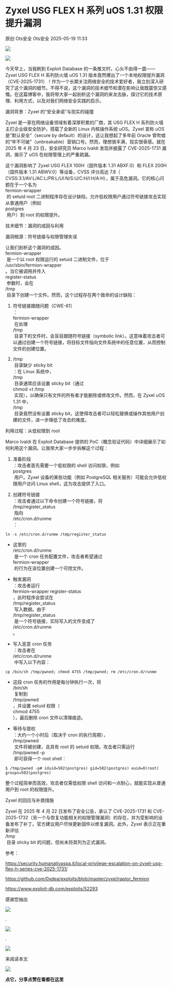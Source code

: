 #  Zyxel USG FLEX H 系列 uOS 1.31 权限提升漏洞   
原创 Ots安全  Ots安全   2025-05-19 11:33  
  
![](https://mmbiz.qpic.cn/mmbiz_gif/bL2iaicTYdZn7gtxSFZlfuCW6AdQib8Q1onbR0U2h9icP1eRO6wH0AcyJmqZ7USD0uOYncCYIH7ZEE8IicAOPxyb9IA/640?wx_fmt=gif "")  
  
![](https://mmbiz.qpic.cn/sz_mmbiz_jpg/rWGOWg48tadG6T2xqePMAHHxyYQ9w9pvKbweMjxnVj8wwibyM8vslRmKUuzQiay0aTK2Bg0rV7fkV2ia9lrwWfUIQ/640?wx_fmt=jpeg&from=appmsg "")  
  
今天早上，当我刷到 Exploit Database 的一条推文时，心头不由得一震——Zyxel USG FLEX H 系列防火墙 uOS 1.31 版本竟然爆出了一个本地权限提升漏洞（CVE-2025-1731）！作为一个长期关注网络安全的技术爱好者，我立刻深入研究了这个漏洞的细节。不得不说，这个漏洞的技术细节和潜在影响让我既震惊又感慨。在这篇博客中，我将带大家一起剖析这个漏洞的来龙去脉，探讨它的技术原理、利用方式，以及对我们网络安全实践的启示。  
  
漏洞背景：Zyxel 的“安全承诺”与现实的碰撞  
  
Zyxel 是一家在网络设备领域有着深厚积累的厂商，其 USG FLEX H 系列防火墙主打企业级安全防护，搭载了全新的 Linux 内核操作系统 uOS。Zyxel 宣称 uOS 是“默认安全”（secure by default）的设计，这让我想起了多年前 Oracle 曾吹嘘的“牢不可破”（unbreakable）营销口号。然而，理想很丰满，现实很骨感。就在 2025 年 4 月 23 日，安全研究员 Marco Ivaldi 发现并披露了 CVE-2025-1731 漏洞，揭示了 uOS 在权限管理上的严重疏漏。  
  
这个漏洞影响了 Zyxel USG FLEX 100H（固件版本 1.31 ABXF.0）和 FLEX 200H（固件版本 1.31 ABWV.0）等设备，CVSS 评分高达 7.8（  
CVSS:3.1/AV:L/AC:L/PR:L/UI:N/S:U/C:H/I:H/A:H），属于高危漏洞。它的核心问题在于一个名为   
fermion-wrapper  
 的 setuid root 二进制程序存在设计缺陷，允许低权限用户通过符号链接攻击实现从普通用户（例如   
postgres  
 用户）到 root 的权限提升。  
  
技术细节：漏洞的成因与利用  
  
漏洞根源：符号链接与权限管理失误  
  
让我们剖析这个漏洞的成因。  
fermion-wrapper  
 是一个以 root 权限运行的 setuid 二进制文件，位于   
/usr/sbin/fermion-wrapper  
。当它被调用并传入   
register-status  
 参数时，会在   
/tmp  
 目录下创建一个文件。然而，这个过程存在两个致命的设计缺陷：  
1. 符号链接跟随问题（CWE-61）  
：  
fermion-wrapper  
 在处理   
/tmp  
 目录下的文件时，会盲目跟随符号链接（symbolic link）。这意味着攻击者可以通过创建一个符号链接，将目标文件指向文件系统中的任意位置，从而控制文件的创建位置。  
  
1. /tmp  
 目录缺少 sticky bit  
：在 Linux 系统中，  
/tmp  
 目录通常应该设置 sticky bit（通过   
chmod +t /tmp  
 实现），以确保只有文件的所有者才能删除或修改文件。然而，在 Zyxel uOS 1.31 中，  
/tmp  
 目录竟然没有设置 sticky bit，这使得攻击者可以轻松替换或操作其他用户创建的文件，进一步降低了攻击的难度。  
  
利用过程：从低权限到 root   
  
Marco Ivaldi 在 Exploit Database 提供的 PoC（概念验证代码）中详细展示了如何利用这个漏洞。让我带大家一步步拆解这个过程：  
1. 准备阶段  
：攻击者首先需要一个低权限的 shell 访问权限，例如   
postgres  
 用户。Zyxel 设备的某些功能（例如 PostgreSQL 相关服务）可能会允许低权限用户访问 Linux shell，这为攻击提供了入口。  
  
1. 创建符号链接  
：攻击者通过以下命令创建一个符号链接，将   
/tmp/register_status  
 指向   
/etc/cron.d/runme  
：  
  
```
ln -s /etc/cron.d/runme /tmp/register_status
```  
  
- 这里的   
/etc/cron.d/runme  
 是一个 cron 任务配置文件，攻击者希望通过   
fermion-wrapper  
 的行为在该位置创建一个可控文件。  
  
- 触发漏洞  
：攻击者运行   
fermion-wrapper register-status  
，此时程序会尝试在   
/tmp/register_status  
 写入数据。由于   
/tmp/register_status  
 是一个符号链接，实际写入的文件变成了   
/etc/cron.d/runme  
。  
  
- 写入恶意 cron 任务  
：攻击者在   
/etc/cron.d/runme  
 中写入以下内容：  
  
```
cp /bin/sh /tmp/pwned; chmod 4755 /tmp/pwned; rm /etc/cron.d/runme
```  
  
- 这段 cron 任务的作用是每分钟执行一次，将   
/bin/sh  
 复制到   
/tmp/pwned  
，并设置 setuid 权限（  
chmod 4755  
），最后删除 cron 文件以清理痕迹。  
  
- 等待与提权  
：大约一个小时后（取决于 cron 的执行周期），  
/tmp/pwned  
 文件将被创建，且具有 root 的 setuid 权限。攻击者只需运行   
/tmp/pwned -p  
 即可获得一个 root shell：  
  
```
$ /tmp/pwned -p# iduid=502(postgres) gid=502(postgres) euid=0(root) groups=502(postgres)
```  
  
  
整个过程简单而高效，攻击者仅需低权限 shell 访问和一点耐心，就能实现从普通用户到 root 的权限提升。  
  
Zyxel 的回应与补救措施  
  
Zyxel 在 2025 年 4 月 22 日发布了安全公告，承认了 CVE-2025-1731 和 CVE-2025-1732（另一个与恢复功能相关的权限管理漏洞）的存在，并为受影响的设备发布了补丁。官方建议用户尽快更新固件以修复漏洞。此外，Zyxel 表示正在重新评估   
/tmp  
 目录 sticky bit 的问题，但尚未将其列为正式漏洞。  
  
参考：  
  
https://security.humanativaspa.it/local-privilege-escalation-on-zyxel-usg-flex-h-series-cve-2025-1731/  
  
https://github.com/0xdea/exploits/blob/master/zyxel/raptor_fermion  
  
https://www.exploit-db.com/exploits/52293  
  
  
  
  
感谢您抽出  
  
![](https://mmbiz.qpic.cn/mmbiz_gif/Ljib4So7yuWgdSBqOibtgiaYWjL4pkRXwycNnFvFYVgXoExRy0gqCkqvrAghf8KPXnwQaYq77HMsjcVka7kPcBDQw/640?wx_fmt=gif "")  
  
.  
  
![](https://mmbiz.qpic.cn/mmbiz_gif/Ljib4So7yuWgdSBqOibtgiaYWjL4pkRXwycd5KMTutPwNWA97H5MPISWXLTXp0ibK5LXCBAXX388gY0ibXhWOxoEKBA/640?wx_fmt=gif "")  
  
.  
  
![](https://mmbiz.qpic.cn/mmbiz_gif/Ljib4So7yuWgdSBqOibtgiaYWjL4pkRXwycU99fZEhvngeeAhFOvhTibttSplYbBpeeLZGgZt41El4icmrBibojkvLNw/640?wx_fmt=gif "")  
  
来阅读本文  
  
![](https://mmbiz.qpic.cn/mmbiz_gif/Ljib4So7yuWge7Mibiad1tV0iaF8zSD5gzicbxDmfZCEL7vuOevN97CwUoUM5MLeKWibWlibSMwbpJ28lVg1yj1rQflyQ/640?wx_fmt=gif "")  
  
**点它，分享点赞在看都在这里**  
  
  
